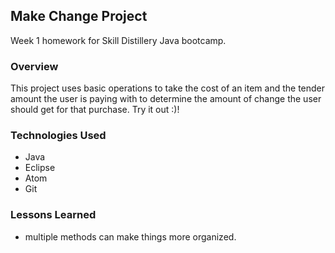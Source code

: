 ## Make Change Project

Week 1 homework for Skill Distillery Java bootcamp.

### Overview
This project uses basic operations to take the cost of an item and the tender amount the user is paying with to determine the amount of change the user should get for that purchase.  Try it out :)!
### Technologies Used

* Java
* Eclipse
* Atom
* Git

### Lessons Learned

* multiple methods can make things more organized.
